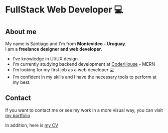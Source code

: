 # FullStack Web Developer 💻

## About me

My name is Santiago and I'm from <strong>Montevideo - Uruguay</strong>.<br>I am a <strong>freelance designer and web developer</strong>.

<ul>
    <li>I've knowledge in UI/UX design</li>
    <li>I'm currently studying backend development at <a href="https://www.coderhouse.com.uy/">CoderHouse</a> - MERN</li>
    <li>I'm looking for my first job as a web developer 💻</li>
    <li>I'm confident in my skills and I have the necessary tools to perform at my best.</li>
</ul>

## Contact

If you want to contact me or see my work in a more visual way, you can visit <a href="#" target="_blank">my portfolio</a>

In addition, here is <a href="#cv">my CV</a>
